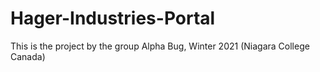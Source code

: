 # Hager-Industries-Portal
This is the project by the group Alpha Bug, Winter 2021 (Niagara College Canada)
